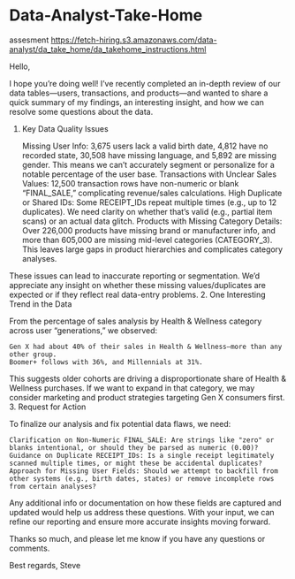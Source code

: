 # Data-Analyst-Take-Home
assesment
https://fetch-hiring.s3.amazonaws.com/data-analyst/da_take_home/da_takehome_instructions.html






Hello,

I hope you’re doing well! I’ve recently completed an in-depth review of our data tables—users, transactions, and products—and wanted to share a quick summary of my findings, an interesting insight, and how we can resolve some questions about the data.
1. Key Data Quality Issues

    Missing User Info:
        3,675 users lack a valid birth date, 4,812 have no recorded state, 30,508 have missing language, and 5,892 are missing gender.
        This means we can’t accurately segment or personalize for a notable percentage of the user base.
    Transactions with Unclear Sales Values:
        12,500 transaction rows have non-numeric or blank “FINAL_SALE,” complicating revenue/sales calculations.
    High Duplicate or Shared IDs:
        Some RECEIPT_IDs repeat multiple times (e.g., up to 12 duplicates). We need clarity on whether that’s valid (e.g., partial item scans) or an actual data glitch.
    Products with Missing Category Details:
        Over 226,000 products have missing brand or manufacturer info, and more than 605,000 are missing mid-level categories (CATEGORY_3). This leaves large gaps in product hierarchies and complicates category analyses.

These issues can lead to inaccurate reporting or segmentation. We’d appreciate any insight on whether these missing values/duplicates are expected or if they reflect real data-entry problems.
2. One Interesting Trend in the Data

From the percentage of sales analysis by Health & Wellness category across user “generations,” we observed:

    Gen X had about 40% of their sales in Health & Wellness—more than any other group.
    Boomer+ follows with 36%, and Millennials at 31%.

This suggests older cohorts are driving a disproportionate share of Health & Wellness purchases. If we want to expand in that category, we may consider marketing and product strategies targeting Gen X consumers first.
3. Request for Action

To finalize our analysis and fix potential data flaws, we need:

    Clarification on Non-Numeric FINAL_SALE: Are strings like "zero" or blanks intentional, or should they be parsed as numeric (0.00)?
    Guidance on Duplicate RECEIPT_IDs: Is a single receipt legitimately scanned multiple times, or might these be accidental duplicates?
    Approach for Missing User Fields: Should we attempt to backfill from other systems (e.g., birth dates, states) or remove incomplete rows from certain analyses?

Any additional info or documentation on how these fields are captured and updated would help us address these questions. With your input, we can refine our reporting and ensure more accurate insights moving forward.

Thanks so much, and please let me know if you have any questions or comments.

Best regards,
Steve
